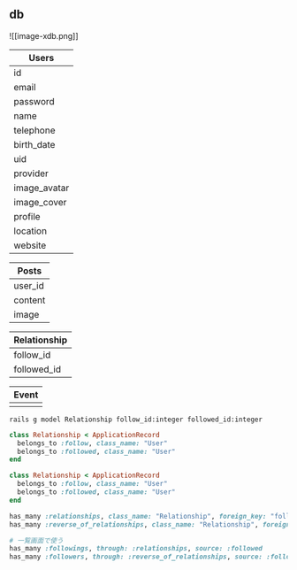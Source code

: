 ## db
![[image-xdb.png]]

| Users        |
| ------------ |
| id           |
| email        |
| password     |
| name         |
| telephone    |
| birth_date   |
| uid          |
| provider     |
| image_avatar |
| image_cover  |
| profile      |
| location     |
| website      |

| Posts   |
| ------- |
| user_id |
| content |
| image   |

| Relationship |
| ------------ |
| follow_id    |
| followed_id  |

| Event |
| ----- |
|       |

```terminal
rails g model Relationship follow_id:integer followed_id:integer
```

```ruby:app/models/relationship.rb
class Relationship < ApplicationRecord
  belongs_to :follow, class_name: "User"
  belongs_to :followed, class_name: "User"
end
```

```ruby:app/models/relationship.rb
class Relationship < ApplicationRecord
  belongs_to :follow, class_name: "User"
  belongs_to :followed, class_name: "User"
end
```

```ruby:app/models/user.rb
has_many :relationships, class_name: "Relationship", foreign_key: "follow_id", dependent: :destroy
has_many :reverse_of_relationships, class_name: "Relationship", foreign_key: "followed_id", dependent: :destroy

# 一覧画面で使う
has_many :followings, through: :relationships, source: :followed
has_many :followers, through: :reverse_of_relationships, source: :follow
```

